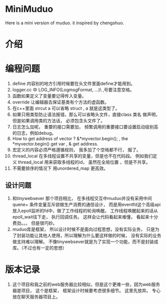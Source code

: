 # MiniMuduo
Here is a  mini version of muduo. it inspired by chengshuo.

# 介绍




# 编程问题

1. define 内容别的地方引用时候要在头文件里面define才能用到。 
2. logger.cc 中 LOG_INFO(LogmsgFormat, ...)\   ,号要注意空格。
3. 函数如果定义了变量要记得传入变量。 
4.  override 让编辑器去保证基类有个方法的虚函数。
5. 在c++里面  strcut a  可以省略 struct ,  a 就是这类型了。 
6. 如果只用类型防止语法报错，那么可以省略头文件，直接class 类名 做声明， 但是如果调用类的方法话， 必须包含头文件了。
7. 日志怎么加呢， 重要的接口需要加， 频繁调用的重要接口要设置启动级别高的日志，例如debug。 
8.  How to get address  of vector ?  &*myvector.begin();  , the *myvector.begin() get var , & get address.
9. 宏定义的内容必须严格遵循规则， 我多加了个空格都不行， 服了。 
10.  thread_local 在多线程设置不共享的变量，但是也不在代码段。 例如我们定义 thread_local 用来获取多线程的id， 虽然在全局位置 ，但是不共享。 
11.  不需要排序的情况下 用unordered_map 更高效。


## 设计问题
1. 和tinywebsever 那个项目相比， 在多线程交互中muduo并没有采用中间quene+ 条件变量互斥锁做生产消费的通信设计， 而是用eventfd这个高级api放入epoll监听的fd中，做了工作线程的轮询唤醒。 工作线程唤醒起来的话从epoll_wait往下走， 执行回调任务。 这样会让代码看起来难懂， 看起来十分费劲。。。 但是很巧妙。
2. muduo库是框架， 所以设计时候不是面向过程思想，没有实际业务， 只是为了封装功能让其他人使用，所以理解为什么要这样做的时候， 没有实际的业务做支持难以理解。 不像tinywebsever就是为了实现一个功能，而不是封装成库。（不过也有一定的思想）


# 版本记录
1.  这个项目和我之前的web服务器比较相似，但是这个更难一些，因为web服务器是项目， 这个是框架， 框架设计时候要考虑很多细节。 这里先放弃。 专心放在聊天服务器项目上。 